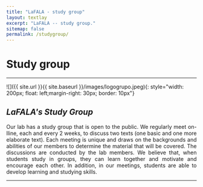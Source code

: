 ```yaml
---
title: "LaFALA - study group"
layout: textlay
excerpt: "LaFALA -- study group."
sitemap: false
permalink: /studygroup/
---
```



# Study group

---
![]({{ site.url }}{{ site.baseurl }}/images/logogrupo.jpeg){: style="width: 200px; float: left;margin-right: 30px; border: 10px"}

## *LaFALA's Study Group*
<div style="text-align: justify">
Our lab has a study group that is open to the public. We regularly meet on-lline, each and every 2 weeks, to discuss two texts (one basic and one more elaborate text). Each meeting is unique and draws on the backgrounds and abilities of our members to determine the material that will be covered.  The discussions are conducted by the lab members. We believe that, when students study in groups, they can learn together and motivate and encourage each other. In addition, in our meetings, students are able to develop learning and studying skills. 

</div>


---


